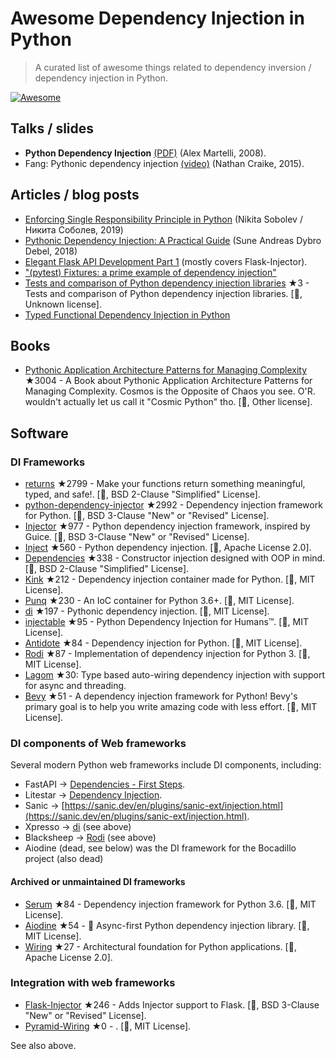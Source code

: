 # Awesome Dependency Injection in Python

> A curated list of awesome things related to dependency inversion / dependency injection in Python.

[![Awesome](https://awesome.re/badge.svg)](https://awesome.re)


## Talks / slides

- **Python Dependency Injection** [(PDF)](http://www.aleax.it/yt_pydi.pdf) (Alex Martelli, 2008).
- Fang: Pythonic dependency injection [(video)](https://www.youtube.com/watch?v=zqRd941NXlI&t=443s) (Nathan Craike, 2015).


## Articles / blog posts

- [Enforcing Single Responsibility Principle in Python](https://sobolevn.me/2019/03/enforcing-srp) (Nikita Sobolev / Никита Соболев, 2019)
- [Pythonic Dependency Injection: A Practical Guide](https://medium.com/@suneandreasdybrodebel/pythonic-dependency-injection-a-practical-guide-83a1b1299280) (Sune Andreas Dybro Debel, 2018)
- [Elegant Flask API Development Part 1](https://christophergs.github.io/python/2018/09/25/elegant-flask-apis-pt-1/) (mostly covers Flask-Injector).
- ["(pytest) Fixtures: a prime example of dependency injection"](https://docs.pytest.org/en/latest/fixture.html#fixtures-a-prime-example-of-dependency-injection)
- [Tests and comparison of Python dependency injection libraries](https://github.com/orsinium/dependency_injectors) ★3 - Tests and comparison of Python dependency injection libraries. [🐍, Unknown license].
- [Typed Functional Dependency Injection in Python](https://sobolevn.me/2020/02/typed-functional-dependency-injection)


## Books

- [Pythonic Application Architecture Patterns for Managing Complexity](https://github.com/python-leap/book) ★3004 - A Book about Pythonic Application Architecture Patterns for Managing Complexity.  Cosmos is the Opposite of Chaos you see. O'R. wouldn't actually let us call it "Cosmic Python" tho. [🐍, Other license].


## Software

### DI Frameworks

- [returns](https://github.com/dry-python/returns) ★2799 - Make your functions return something meaningful, typed, and safe!. [🐍, BSD 2-Clause "Simplified" License].
- [python-dependency-injector](https://github.com/ets-labs/python-dependency-injector) ★2992 - Dependency injection framework for Python. [🐍, BSD 3-Clause "New" or "Revised" License].
- [Injector](https://github.com/alecthomas/injector) ★977 - Python dependency injection framework, inspired by Guice. [🐍, BSD 3-Clause "New" or "Revised" License].
- [Inject](https://github.com/ivankorobkov/python-inject) ★560 - Python dependency injection. [🐍, Apache License 2.0].
- [Dependencies](https://github.com/proofit404/dependencies) ★338 - Constructor injection designed with OOP in mind. [🐍, BSD 2-Clause "Simplified" License].
- [Kink](https://github.com/kodemore/kink) ★212 - Dependency injection container made for Python. [🐍, MIT License].
- [Punq](https://github.com/bobthemighty/punq) ★230 - An IoC container for Python 3.6+. [🐍, MIT License].
- [di](https://github.com/adriangb/di) ★197 - Pythonic dependency injection. [🐍, MIT License].
- [injectable](https://github.com/allrod5/injectable) ★95 - Python Dependency Injection for Humans™. [🐍, MIT License].
- [Antidote](https://github.com/Finistere/antidote) ★84 - Dependency injection for Python. [🐍, MIT License].
- [Rodi](https://github.com/RobertoPrevato/rodi) ★87 - Implementation of dependency injection for Python 3. [🐍, MIT License].
- [Lagom](https://lagom-di.readthedocs.io/en/latest/) ★30: Type based auto-wiring dependency injection with support for async and threading.
- [Bevy](https://github.com/ZechCodes/Bevy) ★51 - A dependency injection framework for Python! Bevy's primary goal is to help you write amazing code with less effort. [🐍, MIT License].


### DI components of Web frameworks

Several modern Python web frameworks include DI components, including:

- FastAPI -> [Dependencies - First Steps](https://fastapi.tiangolo.com/tutorial/dependencies/).
- Litestar -> [Dependency Injection](https://docs.litestar.dev/2/usage/dependency-injection.html).
- Sanic -> [https://sanic.dev/en/plugins/sanic-ext/injection.html](https://sanic.dev/en/plugins/sanic-ext/injection.html).
- Xpresso -> [di](https://github.com/adriangb/di) (see above)
- Blacksheep -> [Rodi](https://github.com/RobertoPrevato/rodi) (see above)
- Aiodine (dead, see below) was the DI framework for the Bocadillo project (also dead)


#### Archived or unmaintained DI frameworks

- [Serum](https://github.com/suned/serum) ★84 - Dependency injection framework for Python 3.6. [🐍, MIT License].
- [Aiodine](https://github.com/bocadilloproject/aiodine) ★54 - 🧪 Async-first Python dependency injection library. [🐍, MIT License].
- [Wiring](https://github.com/msiedlarek/wiring) ★27 - Architectural foundation for Python applications. [🐍, Apache License 2.0].


### Integration with web frameworks

- [Flask-Injector](https://github.com/alecthomas/flask_injector) ★246 - Adds Injector support to Flask. [🐍, BSD 3-Clause "New" or "Revised" License].
- [Pyramid-Wiring](https://github.com/veeti/pyramid_wiring) ★0 - . [🐍, MIT License].

See also above.
